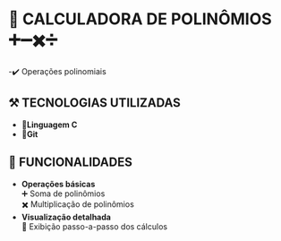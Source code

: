 # 🦾 CALCULADORA DE POLINÔMIOS ➕➖✖️➗
-✔️ Operações polinomiais
## ⚒️ TECNOLOGIAS UTILIZADAS
- 🔑**Linguagem C**  
- 🐺**Git**  

## 🤖 FUNCIONALIDADES
- **Operações básicas**  
  ➕ Soma de polinômios  
  ✖️ Multiplicação de polinômios  
- **Visualização detalhada**  
  🧩 Exibição passo-a-passo dos cálculos  
<script src="https://gist.github.com/MatheusG-3006/89a5d5e372ddea7af76708d4438ef43b.js"></script>
